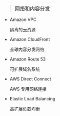 > ### **网络和内容分发**

* Amazon VPC

  隔离的云资源

* Amazon CloudFront

  全球内容分发网络

* Amazon Route 53

  可扩展域名系统

* AWS Direct Connect

  AWS 专用网络连接

* Elastic Load Balancing

  高扩展负载均衡


